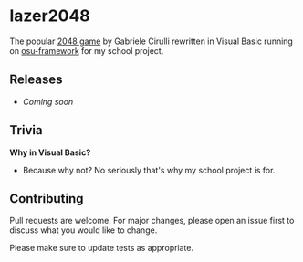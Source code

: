 # lazer2048

The popular [2048 game](https://play2048.co/) by Gabriele Cirulli rewritten in Visual Basic running on [osu-framework](https://github.com/ppy/osu-framework/) for my school project.

## Releases
- *Coming soon*

## Trivia
**Why in Visual Basic?**
- Because why not? No seriously that's why my school project is for.

## Contributing
Pull requests are welcome. For major changes, please open an issue first to discuss what you would like to change.

Please make sure to update tests as appropriate.